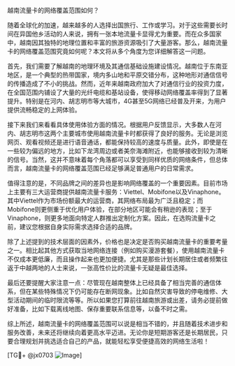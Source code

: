 越南流量卡的网络覆盖范围如何？

随着全球化的加速，越来越多的人选择出国旅行、工作或学习。对于这些需要长时间在异国他乡活动的人来说，拥有一张本地流量卡显得尤为重要。而在众多国家中，越南因其独特的地理位置和丰富的旅游资源吸引了大量游客。那么，越南流量卡的网络覆盖范围究竟如何呢？本文将从多个角度为您详细解答这一问题。

首先，我们需要了解越南的地理环境及其通信基础设施建设情况。越南位于东南亚地区，是一个典型的热带国家，境内多山地和平原交错分布，这种地形对通信信号的传播造成了不小的挑战。然而，近年来越南政府加大了对通信行业的投资力度，在全国范围内铺设了大量的光纤电缆和基站设备，使得移动网络覆盖率得到了显著提升。特别是在河内、胡志明市等大城市，4G甚至5G网络已经普及开来，为用户提供流畅稳定的上网体验。

接下来我们来看看具体使用体验方面的情况。根据用户反馈显示，大多数人在河内、胡志明市这两个主要城市使用越南流量卡时都获得了良好的服务。无论是浏览网页、观看视频还是进行语音通话，都能保持较高的速度与质量。此外，即使是在一些较为偏远的地方，比如下龙湾周边或者美奈海滩附近，也能够接收到较为清晰的信号。当然，这并不意味着每个角落都可以享受到同样优质的网络条件，但总体而言，越南流量卡的网络覆盖范围已经足够满足普通用户的日常需求。

值得注意的是，不同品牌之间的差异也是影响网络覆盖的一个重要因素。目前市场上主要有三大运营商提供越南流量卡服务：Viettel、Mobifone以及Vinaphone。其中Viettel作为市场份额最大的运营商，其网络布局最为广泛且稳定；而Mobifone则更侧重于优化用户体验，在部分地区可能会有稍逊的表现；至于Vinaphone，则更多地面向特定人群推出定制化方案。因此，在选购流量卡之前，建议您根据自身实际需求选择合适的品牌。

除了上述提到的技术层面的因素外，价格也是决定是否购买越南流量卡的重要考量之一。相比起其他方式获取当地网络连接（例如购买漫游套餐），使用越南流量卡不仅成本更低廉，而且操作起来也更加便捷。尤其是那些计划长期居住或者频繁往返于中越两地的人士来说，一张高性价比的流量卡无疑是最佳选择。

最后还要提醒大家注意一点：尽管现在越南整体上已经具备了相当完善的通信体系，但在某些特殊情况下仍可能存在断网现象。比如自然灾害导致的停电维修、大型活动期间的临时限流等等。所以如果您打算前往越南旅游或出差，请务必提前做好准备，比如下载离线地图、保存重要联系信息等，以备不时之需。

综上所述，越南流量卡的网络覆盖范围可以说是相当不错的，并且随着技术进步和服务改善，未来还将继续向着更高水平迈进。无论你是短期游客还是长期居民，只要合理规划并挑选适合自己的产品，就能轻松享受便捷高效的网络生活啦！

[TG💪+ @jx0703 ![Image](https://github.com/user-attachments/assets/dbca1d08-cadb-493c-b0ec-ad6f7a83f270)]